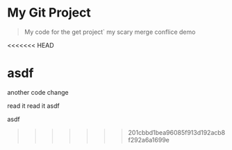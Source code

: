 # My Git Project
>My code for the get project`
my scary merge conflice demo

<<<<<<< HEAD

asdf
=======
another code change

read it read it
asdf


asdf
>>>>>>> 201cbbd1bea96085f913d192acb8f292a6a1699e
